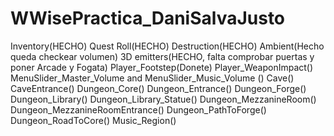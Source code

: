 # WWisePractica_DaniSalvaJusto
 
Inventory(HECHO) 
Quest Roll(HECHO)
Destruction(HECHO)
Ambient(Hecho queda checkear volumen)
3D emitters(HECHO, falta comprobar puertas y poner Arcade y Fogata)
Player_Footstep(Donete)
Player_WeaponImpact()
MenuSlider_Master_Volume and MenuSlider_Music_Volume ()
Cave()
CaveEntrance()
Dungeon_Core()
Dungeon_Entrance()
Dungeon_Forge()
Dungeon_Library()
Dungeon_Library_Statue()
Dungeon_MezzanineRoom()
Dungeon_MezzanineRoomEntrance()
Dungeon_PathToForge()
Dungeon_RoadToCore()
Music_Region()